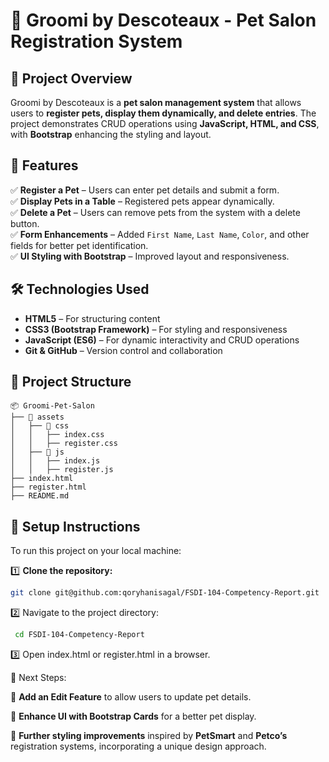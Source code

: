 # 🐾 Groomi by Descoteaux - Pet Salon Registration System  

## 📌 Project Overview  
Groomi by Descoteaux is a **pet salon management system** that allows users to **register pets, display them dynamically, and delete entries**. The project demonstrates CRUD operations using **JavaScript, HTML, and CSS**, with **Bootstrap** enhancing the styling and layout.

## 🚀 Features  
✅ **Register a Pet** – Users can enter pet details and submit a form.  
✅ **Display Pets in a Table** – Registered pets appear dynamically.  
✅ **Delete a Pet** – Users can remove pets from the system with a delete button.  
✅ **Form Enhancements** – Added `First Name`, `Last Name`, `Color`, and other fields for better pet identification.  
✅ **UI Styling with Bootstrap** – Improved layout and responsiveness.  

## 🛠 Technologies Used  
- **HTML5** – For structuring content  
- **CSS3 (Bootstrap Framework)** – For styling and responsiveness  
- **JavaScript (ES6)** – For dynamic interactivity and CRUD operations  
- **Git & GitHub** – Version control and collaboration  

## 📂 Project Structure  

```text
📦 Groomi-Pet-Salon
├── 📁 assets
│   ├── 📁 css
│   │   ├── index.css
│   │   ├── register.css
│   ├── 📁 js
│   │   ├── index.js
│   │   ├── register.js
├── index.html
├── register.html
├── README.md
```
## 📝 Setup Instructions  
To run this project on your local machine:  

1️⃣ **Clone the repository:**  
   ```bash
   git clone git@github.com:qoryhanisagal/FSDI-104-Competency-Report.git
   ```
   2️⃣ Navigate to the project directory:
   ```bash
    cd FSDI-104-Competency-Report
   ```

   3️⃣ Open index.html or register.html in a browser.

   🎯 Next Steps:

🔹 **Add an Edit Feature** to allow users to update pet details.

🔹 **Enhance UI with Bootstrap Cards** for a better pet display.

🔹 **Further styling improvements** inspired by **PetSmart** and **Petco’s** registration systems, incorporating a unique design approach.


